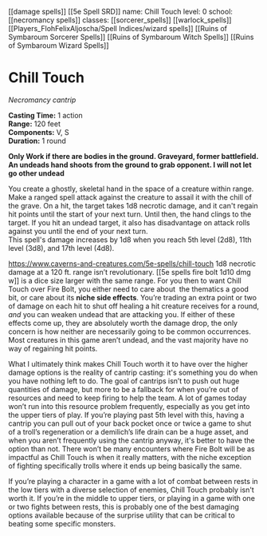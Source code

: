 [[damage spells]]
[[5e Spell SRD]]
name: Chill Touch
level: 0
school: [[necromancy spells]]
classes: [[sorcerer_spells]]
         [[warlock_spells]]
         [[Players_FlohFelixAljoscha/Spell Indices/wizard spells]]
         [[Ruins of Symbaroum Sorcerer Spells]]
         [[Ruins of Symbaroum Witch Spells]]
         [[Ruins of Symbaroum Wizard Spells]]

# Chill Touch 
_Necromancy cantrip_  

**Casting Time:** 1 action    
**Range:** 120 feet    
**Components:** V, S   
**Duration:** 1 round 

**Only Work if there are bodies in the ground. Graveyard, former battlefield. An undeads hand shoots from the ground to grab opponent. I will not let go other undead**

You create a ghostly, skeletal hand in the space of a creature within range. Make a ranged spell attack against the creature to assail it with the chill of the grave. On a hit, the target takes 1d8 necrotic damage, and it can't regain hit points until the start of your next turn. Until then, the hand clings to the target.
If you hit an undead target, it also has disadvantage on attack rolls against you until the end of your next turn.    
This spell's damage increases by 1d8 when you reach 5th level (2d8), 11th level (3d8), and 17th level (4d8). 


https://www.caverns-and-creatures.com/5e-spells/chill-touch
1d8 necrotic damage at a 120 ft. range isn’t revolutionary. [[5e spells fire bolt 1d10 dmg w]] is a dice size larger with the same range. For you then to want Chill Touch over Fire Bolt, you either need to care about  the thematics a good bit, or care about its **niche side effects**. You’re trading an extra point or two of damage on each hit to shut off healing a hit creature receives for a round, _and_ you can weaken undead that are attacking you. If either of these effects come up, they are absolutely worth the damage drop, the only concern is how neither are necessarily going to be common occurrences. Most creatures in this game aren’t undead, and the vast majority have no way of regaining hit points.

What I ultimately think makes Chill Touch worth it to have over the higher damage options is the reality of cantrip casting: it's something you do when you have nothing left to do. The goal of cantrips isn’t to push out huge quantities of damage, but more to be a fallback for when you’re out of resources and need to keep firing to help the team. A lot of games today won’t run into this resource problem frequently, especially as you get into the upper tiers of play. If you’re playing past 5th level with this, having a cantrip you can pull out of your back pocket once or twice a game to shut of a troll’s regeneration or a demilich’s life drain can be a huge asset, and when you aren’t frequently using the cantrip anyway, it's better to have the option than not. There won’t be many encounters where Fire Bolt will be as impactful as Chill Touch is when it really matters, with the niche exception of fighting specifically trolls where it ends up being basically the same. 

If you’re playing a character in a game with a lot of combat between rests in the low tiers with a diverse selection of enemies, Chill Touch probably isn't worth it. If you’re in the middle to upper tiers, or playing in a game with one or two fights between rests, this is probably one of the best damaging options available because of the surprise utility that can be critical to beating some specific monsters.
